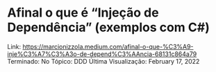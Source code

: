 # Afinal o que é “Injeção de Dependência” (exemplos com C#)

Link: https://marcionizzola.medium.com/afinal-o-que-%C3%A9-inje%C3%A7%C3%A3o-de-depend%C3%AAncia-68131c864a79
Terminado: No
Tópico: DDD
Última Visualização: February 17, 2022